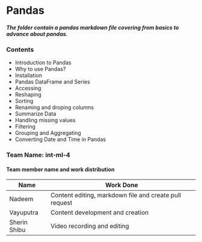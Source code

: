 # Pandas
#### _The folder contain a pandas markdown file covering from basics to advance about pandas._

### Contents
- Introduction to Pandas
- Why to use Pandas?
- Installation
- Pandas DataFrame and Series
- Accessing
- Reshaping
- Sorting
- Renaming and droping columns
- Summarize Data
- Handling missing values
- Filtering
- Grouping and Aggregating
- Converting Date and Time in Pandas

### Team Name: int-ml-4
#### Team member name and work distribution
| Name | Work Done |
| ------ | ------ |
| Nadeem | Content editing, markdown file and create pull request  |
| Vayuputra | Content development and creation |
| Sherin Shibu | Video recording and editing |

